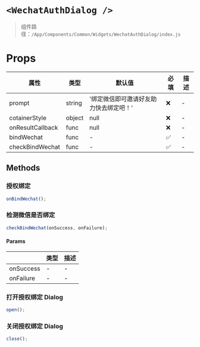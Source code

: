 # `<WechatAuthDialog />`

> 组件路径：`/App/Components/Common/Widgets/WechatAuthDialog/index.js`

# Props

| 属性             | 类型   | 默认值                                 | 必填 | 描述 |
| ---------------- | ------ | -------------------------------------- | ---- | ---- |
| prompt           | string | '绑定微信即可邀请好友助力快去绑定吧！' | ❌   | -    |
| cotainerStyle    | object | null                                   | ❌   | -    |
| onResultCallback | func   | null                                   | ❌   | -    |
| bindWechat       | func   | -                                      | ✅   | -    |
| checkBindWechat  | func   | -                                      | ✅   | -    |

## Methods

### 授权绑定

```js
onBindWechat();
```

### 检测微信是否绑定

```js
checkBindWechat(onSuccess, onFailure);
```

#### Params

|           | 类型 | 描述 |
| --------- | ---- | ---- |
| onSuccess | -    | -    |
| onFailure | -    | -    |

### 打开授权绑定 Dialog

```js
open();
```

### 关闭授权绑定 Dialog

```js
close();
```
